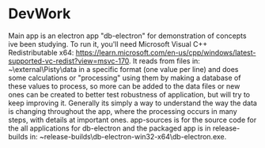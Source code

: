 # DevWork 
Main app is an electron app "db-electron" for demonstration of concepts ive been studying. To run it, you'll need Microsoft Visual C++ Redistributable x64: https://learn.microsoft.com/en-us/cpp/windows/latest-supported-vc-redist?view=msvc-170. It reads from files in: ~\external\Pisty\data in a specific format (one value per line) and does some calculations or "processing" using them by making a database of these values to process, so more can be added to the data files or new ones can be created to better test robustness of application, but will try to keep improving it. Generally its simply a way to understand the way the data is changing throughout the app, where the processing occurs in many steps, with details at important ones. app-sources is for the source code for the all applications for db-electron and the packaged app is in release-builds in: ~release-builds\db-electron-win32-x64\db-electron.exe.
